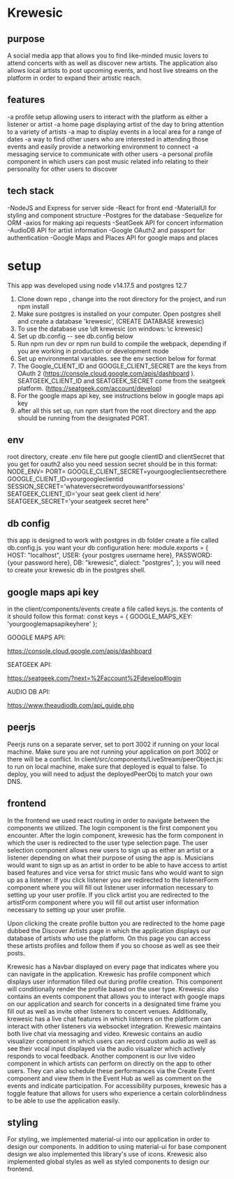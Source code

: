 # Krewesic
## purpose
A social media app that allows you to find like-minded music lovers to attend concerts with as well as discover new artists.  The application also allows local artists to post upcoming events, and host  live streams on the platform in order to expand their artistic reach.
## features
-a profile setup allowing users to interact with the platform as either a listener or artist
-a home page displaying artist of the day to bring attention to a variety of artists
-a map to display events in a local area for a range of dates
-a way to find other users who are interested in attending those events and easily provide a networking environment to connect
-a messaging service to communicate with other users
-a personal profile component in which users can post music related info relating to their personality for other users to discover
## tech stack
-NodeJS and Express for server side
-React for front end
-MaterialUI for styling and component structure
-Postgres for the database
-Sequelize for ORM
-axios for making api requests
-SeatGeek API for concert information
-AudioDB API for artist information
-Google OAuth2 and passport for authentication
-Google Maps and Places API for google maps and places
# setup
This app was developed using node v14.17.5 and postgres 12.7
1. Clone down repo , change into the root directory for the project, and run npm install
2. Make sure postgres is installed on your computer.  Open postgres shell and create a database 'krewesic',  (CREATE DATABASE krewesic)
3. To use the database use \dt krewesic (on windows: \c krewesic)
4. Set up db.config -- see db.config below
5. Run npm run dev or npm run build to compile the webpack, depending if you are working in production or development mode
6. Set up environmental variables.  see the env section below for format
7. The Google_CLIENT_ID and GOOGLE_CLIENT_SECRET are the keys from OAuth 2 (https://console.cloud.google.com/apis/dashboard
).  SEATGEEK_CLIENT_ID and SEATGEEK_SECRET come from the seatgeek platform. (https://seatgeek.com/account/develop)
8. For the google maps api key, see instructions below in google maps api key
9. after all this set up, run npm start from the root directory and the app should be running from the designated PORT.
## env
  root directory, create .env  file
   here put google clientID and clientSecret that you get for oauth2
 also you need session secret
 should be in this format:
  NODE_ENV=<development or production>
  PORT=<choose your port>
  GOOGLE_CLIENT_SECRET=yourgoogleclientsecrethere
  GOOGLE_CLIENT_ID=yourgoogleclientid
  SESSION_SECRET='whateversecretwordyouwantforsessions'
  SEATGEEK_CLIENT_ID='your seat geek client id here'
  SEATGEEK_SECRET='your seatgeek secret here"
## db config
this app is designed to work with postgres
in db folder create a file called db.config.js.  you want your db configuration here:
module.exports = {
  HOST: "localhost",
  USER: {your postgres username here},
  PASSWORD: {your password here},
  DB: "krewesic",
  dialect: "postgres",
};
you will need to create your krewesic db in the postgres shell.
## google maps api key
in the client/components/events create a file called keys.js. the contents of it should follow this format:
const keys = {
  GOOGLE_MAPS_KEY: 'yourgooglemapsapikeyhere'
};

GOOGLE MAPS API:

https://console.cloud.google.com/apis/dashboard

SEATGEEK API:

https://seatgeek.com/?next=%2Faccount%2Fdevelop#login

AUDIO DB API:

https://www.theaudiodb.com/api_guide.php


## peerjs
Peerjs runs on a separate server, set to port 3002 if running on your local machine. Make sure you are not running your application on port 3002 or there will be a conflict.  In client/src/components/LiveStream/peerObject.js: to run on local machine, make sure that deployed is equal to false.  To deploy, you will need to adjust the deployedPeerObj to match your own DNS.  


## frontend
In the frontend we used react routing in order to navigate between the components we utilized.
The login component is the first component you encounter. After the login component, krewesic has the form component in which
the user is redirected to the user type selection page. The user selection component allows new users to sign up as either an artist or a listener depending on what their purpose of using the app is. Musicians would want to sign up as an artist in order to be able to have access to artist based features and vice versa for strict music fans who would want to sign up as a listener. If you click listener you are redirected to the listenerForm component where you will fill out listener user information necessary to setting up your user profile. If you click artist you are redirected to the artistForm component where you will fill out artist user information necessary to setting up your user profile.

Upon clicking the create profile button you are redirected to the home page dubbed the Discover Artists page in which the application displays our database of artists who use the platform. On this page you can access these artists profiles and follow them if you so choose as well as see their posts.

Krewesic has a Navbar displayed on every page that indicates where you can navigate in the application. Krewesic has profile component which displays user information filled out during profile creation. This component will conditionally render the profile based on the user type. Krewesic also contains an events component that allows you to interact with google maps on our application and search for concerts in a designated time frame you fill out as well as invite other listeners to concert venues. Additionally, krewesic has a live chat features in which listeners on the platform can interact with other listeners via websocket integration. Krewesic maintains both live chat via messaging and video. Krewesic contains an audio visualizer component in which users can record custom audio as well as see their vocal input displayed via the audio visualizer which actively responds to vocal feedback. Another component is our live video component in which artists can perform on directly on the app to other users. They can also schedule these performances via the Create Event component and view them in the Event Hub as well as comment on the events and indicate participation. For accessibility purposes, krewesic has a toggle feature that allows for users who experience a certain colorblindness to be able to use the application easily.


## styling
For styling, we implemented material-ui into our application in order to design our components. In addition to using material-ui for base component design we also implemented this library's use of icons. Krewesic also implemented global styles as well as styled components to design our frontend.

